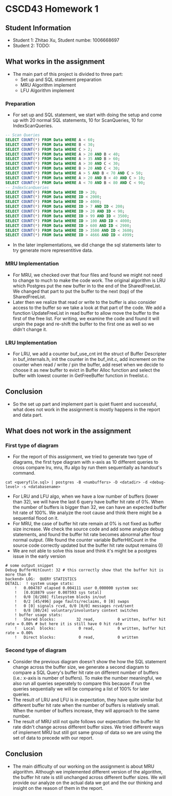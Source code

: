 # CSCD43 Homework 1

## Student Information
- Student 1: Zhitao Xu, Student numbe: 1006668697
- Student 2: TODO:

## What works in the assignment
- The main part of this project is divided to three part:
    - Set up and SQL statement preparation
    - MRU Algorithm implement
    - LFU Algorithm implement

### Preparation
- For set up and SQL statement, we start with doing the setup and come up with 20 normal SQL statements, 10 for ScanQueries, 10 for IndexScanQueries. 
```sql
-- Scan Queries
SELECT COUNT(*) FROM Data WHERE A < 60;
SELECT COUNT(*) FROM Data WHERE B < 30;
SELECT COUNT(*) FROM Data WHERE C > 2;
SELECT COUNT(*) FROM Data WHERE A > 20 AND B < 40;
SELECT COUNT(*) FROM Data WHERE A > 35 AND B > 60;
SELECT COUNT(*) FROM Data WHERE A > 30 AND C < 30;
SELECT COUNT(*) FROM Data WHERE B > 20 AND C < 30;
SELECT COUNT(*) FROM Data WHERE A > 5 AND B < 70 AND C > 50;
SELECT COUNT(*) FROM Data WHERE A > 20 AND B < 40 AND C > 10;
SELECT COUNT(*) FROM Data WHERE A < 70 AND B < 80 AND C < 90;
-- IndexScanQueries
SELECT COUNT(*) FROM Data WHERE ID > 20;
SELECT COUNT(*) FROM Data WHERE ID < 2000;
SELECT COUNT(*) FROM Data WHERE ID > 4000;
SELECT COUNT(*) FROM Data WHERE ID > 7 AND ID < 200;
SELECT COUNT(*) FROM Data WHERE ID > 20 AND ID < 90;
SELECT COUNT(*) FROM Data WHERE ID > 99 AND ID < 3500;
SELECT COUNT(*) FROM Data WHERE ID > 100 AND ID < 4000;
SELECT COUNT(*) FROM Data WHERE ID > 600 AND ID < 2900;
SELECT COUNT(*) FROM Data WHERE ID > 3500 AND ID < 3600;
SELECT COUNT(*) FROM Data WHERE ID > 4666 AND ID < 4999;
```
- In the later implementations, we did change the sql statements later to try generate more representitive data. 

### MRU Implementation
- For MRU, we checked over that four files and found we might not need to change to much to make the code work. The original algorithm is LRU which Postgres put the new buffer in to the end of the SharedFreeList. We changed that part to put the buffer to the next (top) of the SharedFreeList.
- Later then we realize that read or write to the buffer is also consider access to the buffer so we take a look at that part of the code. We add a function UpdateFreeList in read buffer to allow move the buffer to the first of the free list. For writing, we examine the code and found it will unpin the page and re-shift the buffer to the first one as well so we didn't change it.

### LRU Implementation
- For LRU, we add a counter buf_use_cnt int the struct of Buffer Descripter in buf_internals.h, init the counter in the buf_init.c, add increment on the counter when read / write / pin the buffer, add reset when we decide to choose it as new buffer to evict in Buffer Alloc function and select the buffer with lowest counter in GetFreeBuffer function in freelist.c.

## Conclusion
- So the set up part and implement part is quiet fluent and successful, what does not work in the assignment is mostly happens in the report and data part.

## What does not work in the assignment
### First type of diagram
- For the report of this assignment, we tried to generate two type of diagrams, the first type diagram with x-axis as 10 different queries to cross compare lru, mru, lfu algo by run them sequentially as handout's command.
```shell
cat <queryfile.sql> | postgres -B <numbuffers> -D <datadir> -d <debug-level> -s <databasename>
```
- For LRU and LFU algo, when we have a low number of buffers (lower than 32), we will have the last 6 query have buffer hit rate of 0%. When the number of buffers is bigger than 32, we can have an expected buffer hit rate of 100%. We analyze the root cause and think there might be a sequential flood on it. 
- For MRU, the case of buffer hit rate remain at 0% is not fixed as buffer size increase. We check the source code and add some analyze debug statements, and found the buffer hit rate becomes abnormal after four normal output. (We found the counter variable BufferHitCount in the source code correctly updated but the buffer hit rate output remains 0)
- We are not able to solve this issue and think it's might be a postgres issue in the early version
```shell
# some output snippet
Debug BufferHitCount: 32 # this correctly show that the buffer hit is more than 0
backend> LOG:  QUERY STATISTICS
DETAIL:  ! system usage stats:
    !	0.004787 elapsed 0.004111 user 0.000000 system sec
    !	[0.018879 user 0.007593 sys total]
    !	0/0 [0/208] filesystem blocks in/out
    !	0/2 [45/496] page faults/reclaims, 0 [0] swaps
    !	0 [0] signals rcvd, 0/0 [0/0] messages rcvd/sent
    !	0/8 [80/24] voluntary/involuntary context switches
    ! buffer usage stats:
    !	Shared blocks:         32 read,          0 written, buffer hit rate = 0.00% # but here it is still have 0 hit rate
    !	Local  blocks:          0 read,          0 written, buffer hit rate = 0.00%
    !	Direct blocks:          0 read,          0 written
```

### Second type of diagram
- Consider the previous diagram doesn't show the how the SQL statement change across the buffer size, we generate a second diagram to compare a SQL Query's buffer hit rate on different number of buffers (i.e.: x-axis is number of buffers). To make the number meaningful, we also run all queries seperately to compare this because if run the queries sequentially we will be comparing a list of 100% for later queries.
- The result of LRU and LFU is in expectation, they have quite similar but different buffer hit rate when the number of buffers is relatively small. When the number of buffers increase, they will approach to the same number.
- The result of MRU still not quite follows our expectation: the buffer hit rate didn't change across different buffer sizes. We tried different ways of implement MRU but still got same group of data so we are using the set of data to precede with our report.

## Conclusion
- The main difficulty of our working on the assignment is about MRU algorithm. Although we implemented different version of the algorithm, the buffer hit rate is still unchanged across different buffer sizes. We will provide our analyze on the actual data we got and the our thinking and insight on the reason of them in the report.

